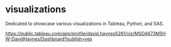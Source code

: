 # visualizations
Dedicated to showcase various visualizations in Tableau, Python, and SAS.

https://public.tableau.com/app/profile/david.haynes5261/viz/MSDA673M5HW-DavidHaynes/Dashboard?publish=yes
